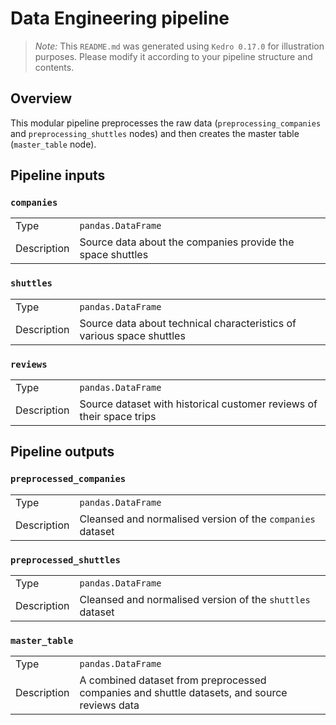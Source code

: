 # Data Engineering pipeline

> *Note:* This `README.md` was generated using `Kedro 0.17.0` for illustration purposes. Please modify it according to your pipeline structure and contents.

## Overview

This modular pipeline preprocesses the raw data (`preprocessing_companies` and `preprocessing_shuttles` nodes) and then creates the master table (`master_table` node).

## Pipeline inputs

### `companies`

|      |                    |
| ---- | ------------------ |
| Type | `pandas.DataFrame` |
| Description | Source data about the companies provide the space shuttles |

### `shuttles`

|      |                    |
| ---- | ------------------ |
| Type | `pandas.DataFrame` |
| Description | Source data about technical characteristics of various space shuttles |

### `reviews`

|      |                    |
| ---- | ------------------ |
| Type | `pandas.DataFrame` |
| Description | Source dataset with historical customer reviews of their space trips |


## Pipeline outputs

### `preprocessed_companies`

|      |                    |
| ---- | ------------------ |
| Type | `pandas.DataFrame` |
| Description | Cleansed and normalised version of the `companies` dataset |

### `preprocessed_shuttles`

|      |                    |
| ---- | ------------------ |
| Type | `pandas.DataFrame` |
| Description | Cleansed and normalised version of the `shuttles` dataset |

### `master_table`

|      |                    |
| ---- | ------------------ |
| Type | `pandas.DataFrame` |
| Description | A combined dataset from preprocessed companies and shuttle datasets, and source reviews data |
